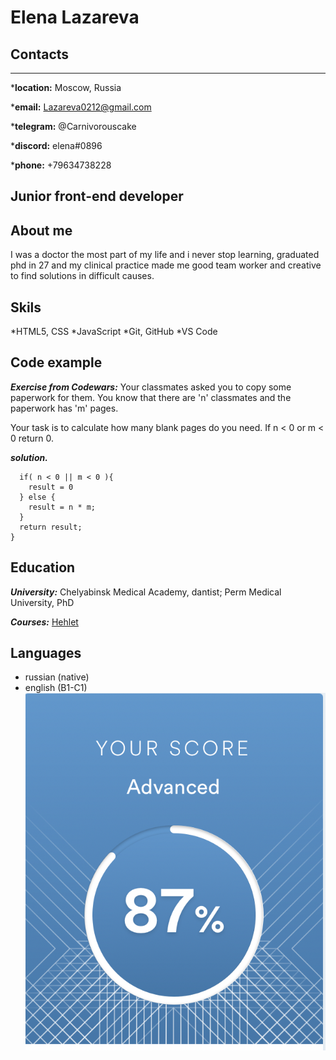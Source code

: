 
# **Elena Lazareva**

## **Contacts**

---

***location:** Moscow, Russia

***email:** Lazareva0212@gmail.com

***telegram:** @Carnivorouscake

***discord:** elena#0896

***phone:** +79634738228

## Junior front-end developer

## **About me**

I was a doctor the most part of my life and i never stop learning, graduated phd in 27 and my clinical practice made me good team worker and creative to find solutions in difficult causes.

## **Skils**

*HTML5, CSS
*JavaScript
*Git, GitHub
*VS Code

## **Code example**

***Exercise from Codewars:***
Your classmates asked you to copy some paperwork for them. You know that there are 'n' classmates and the paperwork has 'm' pages.

Your task is to calculate how many blank pages do you need. If n < 0 or m < 0 return 0.

***solution.***

```function paperwork(n, m) {
  if( n < 0 || m < 0 ){
    result = 0
  } else {
    result = n * m;
  }
  return result;
}
```

## **Education**

***University:*** Chelyabinsk Medical Academy, dantist; Perm Medical University, PhD

***Courses:***
[Hehlet](https://ru.hexlet.io/u/user-a3e317a2716e076d)

## **Languages**

* russian (native)
* english (B1-C1)
![Alt- english](/images/english.jpg)
